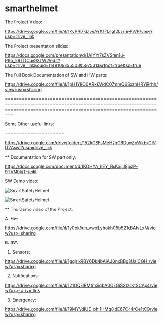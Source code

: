 # smarthelmet

The Project Video:

https://drive.google.com/file/d/1KyRRI7kLIveABft17Lilg12LsriE-RWR/view?usp=drive_link



The Project presentation slides:

https://docs.google.com/presentation/d/1AIYYr7sZVSren1u-P9b_R9TDCue93LW2/edit?usp=drive_link&ouid=114810985550305975313&rtpof=true&sd=true


The Full Book Documentation of SW and HW parts:

https://drive.google.com/file/d/1pH1YRO0ARxKWdC07mmQ6SoznHRYjRrhh/view?usp=sharing

=====================================================================================================================================================================

Some Other useful links:

=====================

https://drive.google.com/drive/folders/152kCSFsMeH2gC6DuwZpWkbvGIVU2Aswt?usp=drive_link


** Documentation for SW part only:

https://docs.google.com/document/d/1KOHYA_hEY_BcKxjiJ8jozP-9TVM0kjT-/edit


SW Demo video:

![SmartSafetyHelmet](https://github.com/AsmaaJAH/smarthelmet/assets/88660261/4bf68cd5-1458-46ed-b094-dad2af66403c)

![SmartSafetyHelmet](https://github.com/AsmaaJAH/smarthelmet/assets/88660261/c1ba6e02-926f-48b0-bacd-9258aba41f0e)




** The Demo video of the Project:

A. Hw:

https://drive.google.com/file/d/1y0ok9uh_vwoILyhokhO5b521eBAIvLxM/view?usp=sharing
   
B. SW:
1. Sensors:

https://drive.google.com/file/d/1ggjrixRBY6DkNbAiAJGnxBBgBUaiCGH_/view?usp=sharing
 
2. Notifications:

https://drive.google.com/file/d/121OQ8lRMtm3iqbA0O8GiSStzcKtSCAp4/view?usp=drive_link

3. Emergency:

https://drive.google.com/file/d/19MYVdIUE_ph_1HMq8IdE67C44rCe1tCQ/view?usp=sharing





